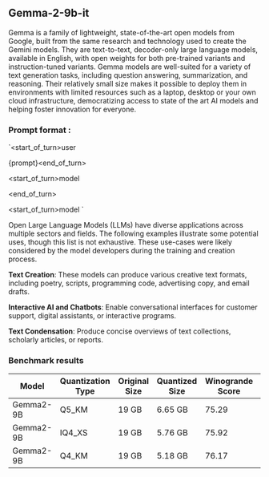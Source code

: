 ## Gemma-2-9b-it

Gemma is a family of lightweight, state-of-the-art open models from Google, built from the same research and technology used to create the Gemini models. They are text-to-text, decoder-only large language models, available in English, with open weights for both pre-trained variants and instruction-tuned variants. Gemma models are well-suited for a variety of text generation tasks, including question answering, summarization, and reasoning. Their relatively small size makes it possible to deploy them in environments with limited resources such as a laptop, desktop or your own cloud infrastructure, democratizing access to state of the art AI models and helping foster innovation for everyone. 

### Prompt format :  

`<start_of_turn>user

{prompt}<end_of_turn> 

<start_of_turn>model 

<end_of_turn> 

<start_of_turn>model `

Open Large Language Models (LLMs) have diverse applications across multiple sectors and fields. The following examples illustrate some potential uses, though this list is not exhaustive. These use-cases were likely considered by the model developers during the training and creation process.  



**Text Creation**: These models can produce various creative text formats, including poetry, scripts, programming code, advertising copy, and email drafts. 

**Interactive AI and Chatbots**: Enable conversational interfaces for customer support, digital assistants, or interactive programs. 

**Text Condensation**: Produce concise overviews of text collections, scholarly articles, or reports. 

 ### Benchmark results

| Model       | Quantization Type | Original Size | Quantized Size | Winogrande Score | HellaSwag Score |
|-------------|-------------------|---------------|----------------|------------------|-----------------|
| Gemma2-9B   | Q5_KM             | 19 GB         | 6.65 GB        | 75.29            | 78.75           |
| Gemma2-9B   | IQ4_XS            | 19 GB         | 5.76 GB        | 75.92            | 79.25           |
| Gemma2-9B   | Q4_KM             | 19 GB         | 5.18 GB        | 76.17            | 78.0            |

